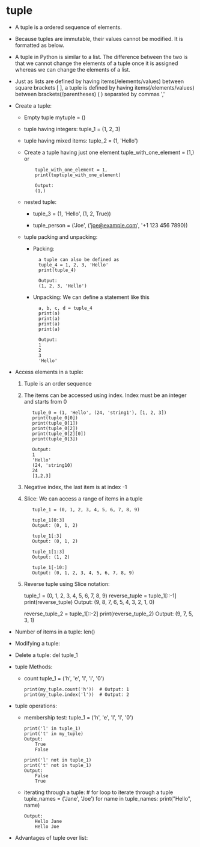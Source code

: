 # tuple 
* A tuple is a ordered sequence of elements. 
  
* Because tuples are immutable, their values cannot be modified. It is formatted as below.
  
* A tuple in Python is similar to a list. The difference between the two is that we cannot change the elements of a tuple once it is assigned whereas we can change the elements of a list.
  
* Just as lists are defined by having items(/elements/values) between square brackets [ ], a tuple is defined by having items(/elements/values) between brackets(/parentheses) ( ) separated by commas ','
  
* Create a tuple:
  * Empty tuple mytuple = ()
  
  * tuple having integers: tuple_1 = (1, 2, 3)
  
  * tuple having mixed items: tuple_2 = (1, 'Hello')
  
  * Create a tuple having just one element
            tuple_with_one_element = (1,) or

            tuple_with_one_element = 1,
            print(tuptuple_with_one_element)

            Output:
            (1,)

  * nested tuple: 
    * tuple_3 = (1, 'Hello', (1, 2, True))
  
    * tuple_person = ('Joe', ('joe@example.com', '+1 123 456 7890))
  
  * tuple packing and unpacking:
    * Packing: 
  
            a tuple can also be defined as 
            tuple_4 = 1, 2, 3, 'Hello'
            print(tuple_4) 
            
            Output:
            (1, 2, 3, 'Hello') 

    * Unpacking: We can define a statement like this 
  
            a, b, c, d = tuple_4
            print(a)
            print(a)
            print(a)
            print(a)
            
            Output:
            1
            2
            3
            'Hello'

* Access elements in a tuple:
  1. Tuple is an order sequence
   
  2. The items can be accessed using index. Index must be an integer and starts from 0
            
            tuple_0 = (1, 'Hello', (24, 'string1'), [1, 2, 3])
            print(tuple_0[0])
            print(tuple_0[1])
            print(tuple_0[2])
            print(tuple_0[2][0])
            print(tuple_0[3])

            Output:
            1
            'Hello'
            (24, 'string10)
            24
            [1,2,3]
          
  3. Negative index, the last item is at index -1
  
  4. Slice: We can access a range of items in a tuple
  
            tuple_1 = (0, 1, 2, 3, 4, 5, 6, 7, 8, 9)

            tuple_1[0:3]
            Output: (0, 1, 2)

            tuple_1[:3]
            Output: (0, 1, 2)

            tuple_1[1:3]
            Output: (1, 2)

            tuple_1[-10:]
            Output: (0, 1, 2, 3, 4, 5, 6, 7, 8, 9)

  5. Reverse tuple using Slice notation:
   
        tuple_1 = (0, 1, 2, 3, 4, 5, 6, 7, 8, 9)
        reverse_tuple = tuple_1[::-1]
        print(reverse_tuple)
        Output: (9, 8, 7, 6, 5, 4, 3, 2, 1, 0)

        reverse_tuple_2 = tuple_1[::-2]
        print(reverse_tuple_2)
        Output: (9, 7, 5, 3, 1)

* Number of items in a tuple: len()

* Modifying a tuple:

* Delete a tuple: del tuple_1

* tuple Methods:
  * count
        tuple_1 = ('h', 'e', 'l', 'l', '0')

        print(my_tuple.count('h'))  # Output: 1
        print(my_tuple.index('l'))  # Output: 2

* tuple operations:
  * membership test:
        tuple_1 = ('h', 'e', 'l', 'l', '0')
        
        print('l' in tuple_1)
        print('t' in my_tuple)
        Output:
            True
            False

        print('l' not in tuple_1)
        print('t' not in tuple_1)
        Output:
            False
            True

  * iterating through a tuple:
        # for loop to iterate through a tuple
        tuple_names = ('Jane', 'Joe')
        for name in tuple_names:
            print("Hello", name)
        
        Output:
            Hello Jane
            Hello Joe

* Advantages of tuple over list:
